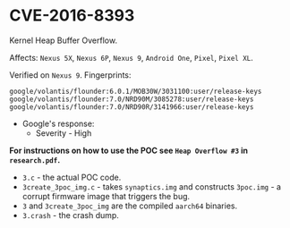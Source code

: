 # CVE-2016-8393

Kernel Heap Buffer Overflow.

Affects: `Nexus 5X`, `Nexus 6P`, `Nexus 9`, `Android One`, `Pixel`, `Pixel XL`.

Verified on `Nexus 9`. Fingerprints:
```
google/volantis/flounder:6.0.1/MOB30W/3031100:user/release-keys
google/volantis/flounder:7.0/NRD90M/3085278:user/release-keys
google/volantis/flounder:7.0/NRD90R/3141966:user/release-keys
```
* Google's response: 
  - Severity - High

**For instructions on how to use the POC see `Heap Overflow #3` in `research.pdf`.**

- `3.c` - the actual POC code.
- `3create_3poc_img.c` - takes `synaptics.img` and constructs `3poc.img` - a corrupt firmware image that triggers the bug.
- `3` and `3create_3poc_img` are the compiled `aarch64` binaries.
- `3.crash` - the crash dump.
